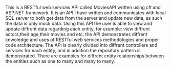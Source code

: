 This is a RESTful web services API called MoviesAPI written using c# and ASP.NET framework.
It is an API I have written and communicates with local SQL server to both get data from the server and update new data,
as such the data is only mock data.
Using this API the user is able to view and update diffrent data regarding each entity, for example: view diffrent actors,their age,their movies and etc.
the API demonstrates diffrent knwoledge and uses of RESTful web services methodologies and proper code architecture.
The API is clearly divided into diffrent controllers and services for each entity, and in addition the repository pattern is demonstrated.
There are examples for diffrent entity relationships between the entities such as one to many and many to many.

